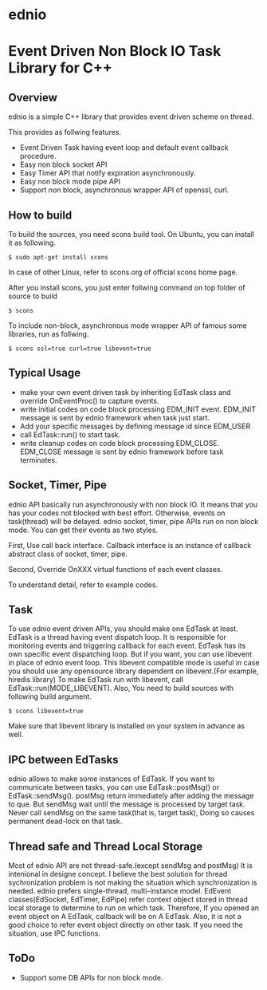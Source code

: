 ednio
=====

# Event Driven Non Block IO Task Library for C++

Overview
--------

ednio is a simple C++ library that provides event driven scheme on thread.

This provides as follwing features.

- Event Driven Task having event loop and default event callback procedure.
- Easy non block socket API
- Easy Timer API that notify expiration asynchronously.
- Easy non block mode pipe API
- Support non block, asynchronous wrapper API of openssl, curl.

How to build
------------

To build the sources, you need scons build tool. 
On Ubuntu, you can install it as following.

	$ sudo apt-get install scons

In case of other Linux, refer to scons.org of official scons home page.

After you install scons, you just enter follwing command on top folder of source to build

	$ scons

To include non-block, asynchronous mode wrapper API of famous some libraries, run as follwing.

	$ scons ssl=true curl=true libevent=true

Typical Usage
-------------
- make your own event driven task by inheriting EdTask class and override OnEventProc() to capture events.
- write initial codes on code block processing EDM_INIT event. EDM_INIT message is sent by ednio framework when task just start.
- Add your specific messages by defining message id since EDM_USER
- call EdTask::run() to start task.
- write cleanup codes on code block processing EDM_CLOSE. EDM_CLOSE message is sent by ednio framework before task terminates.


Socket, Timer, Pipe
-------------------
ednio API basically run asynchronously with non block IO.
It means that you has your codes not blocked with best effort.
Otherwise, events on task(thread) will be delayed.
ednio socket, timer, pipe APIs run on non block mode.
You can get their events as two styles.

First, Use call back interface.
Callback interface is an instance of callback abstract class of socket, timer, pipe.

Second, Override OnXXX virtual functions of each event classes.

To understand detail, refer to example codes.

Task
----
To use ednio event driven APIs, you should make one EdTask at least.
EdTask is a thread having event dispatch loop.
It is responsible for monitoring events and triggering callback for each event.
EdTask has its own specific event dispatching loop. But if you want, you can use libevent in place of ednio event loop. This libevent compatible mode is useful in case you should use any opensource library dependent on libevent.(For example, hiredis library)
To make EdTask run with libevent, call EdTask::run(MODE_LIBEVENT).
Also, You need to build sources with following build argument.

	$ scons libevent=true
Make sure that libevent library is installed on your system in advance as well.



IPC between EdTasks
-------------------
ednio allows to make some instances of EdTask.
If you want to communicate between tasks, you can use EdTask::postMsg() or EdTask::sendMsg().
postMsg return immediately after adding the message to que. But sendMsg wait until the message is processed by target task.
Never call sendMsg on the same task(that is, target task), Doing so causes permanent dead-lock on that task.


Thread safe and Thread Local Storage
------------------------------------
Most of ednio API are not thread-safe.(except sendMsg and postMsg)
It is intenional in designe concept. 
I believe the best solution for thread sychronization problem is not making the situation which synchronization is needed.
ednio prefers single-thread, multi-instance model.
EdEvent classes(EdSocket, EdTimer, EdPipe) refer context object stored in thread local storage to determine to run on which task. Therefore, If you opened an event object on A EdTask, callback will be on A EdTask. Also, it is not a good choice to refer event object directly on other task. If you need the situation, use IPC functions.


ToDo
----
- Support some DB APIs for non block mode.




